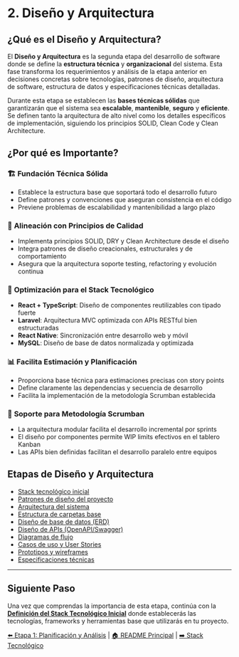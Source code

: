 # 2. Diseño y Arquitectura

## ¿Qué es el Diseño y Arquitectura?

El **Diseño y Arquitectura** es la segunda etapa del desarrollo de software
donde se define la **estructura técnica** y **organizacional** del sistema. Esta
fase transforma los requerimientos y análisis de la etapa anterior en decisiones
concretas sobre tecnologías, patrones de diseño, arquitectura de software,
estructura de datos y especificaciones técnicas detalladas.

Durante esta etapa se establecen las **bases técnicas sólidas** que garantizarán
que el sistema sea **escalable**, **mantenible**, **seguro** y **eficiente**. Se
definen tanto la arquitectura de alto nivel como los detalles específicos de
implementación, siguiendo los principios SOLID, Clean Code y Clean Architecture.

## ¿Por qué es Importante?

### 🏗️ **Fundación Técnica Sólida**

- Establece la estructura base que soportará todo el desarrollo futuro
- Define patrones y convenciones que aseguran consistencia en el código
- Previene problemas de escalabilidad y mantenibilidad a largo plazo

### 🎯 **Alineación con Principios de Calidad**

- Implementa principios SOLID, DRY y Clean Architecture desde el diseño
- Integra patrones de diseño creacionales, estructurales y de comportamiento
- Asegura que la arquitectura soporte testing, refactoring y evolución continua

### 🚀 **Optimización para el Stack Tecnológico**

- **React + TypeScript**: Diseño de componentes reutilizables con tipado fuerte
- **Laravel**: Arquitectura MVC optimizada con APIs RESTful bien estructuradas
- **React Native**: Sincronización entre desarrollo web y móvil
- **MySQL**: Diseño de base de datos normalizada y optimizada

### 📊 **Facilita Estimación y Planificación**

- Proporciona base técnica para estimaciones precisas con story points
- Define claramente las dependencias y secuencia de desarrollo
- Facilita la implementación de la metodología Scrumban establecida

### 🔄 **Soporte para Metodología Scrumban**

- La arquitectura modular facilita el desarrollo incremental por sprints
- El diseño por componentes permite WIP limits efectivos en el tablero Kanban
- Las APIs bien definidas facilitan el desarrollo paralelo entre equipos

## Etapas de Diseño y Arquitectura

- [Stack tecnológico inicial](./stack-tecnologico.md)
- [Patrones de diseño del proyecto](./patrones-diseno.md)
- [Arquitectura del sistema](./arquitectura-sistema.md)
- [Estructura de carpetas base](./estructura-carpetas.md)
- [Diseño de base de datos (ERD)](./diseno-base-datos.md)
- [Diseño de APIs (OpenAPI/Swagger)](./diseno-apis.md)
- [Diagramas de flujo](./diagramas-flujo.md)
- [Casos de uso y User Stories](./casos-uso-user-stories.md)
- [Prototipos y wireframes](./prototipos-wireframes.md)
- [Especificaciones técnicas](./especificaciones-tecnicas.md)

---

## Siguiente Paso

Una vez que comprendas la importancia de esta etapa, continúa con la
[**Definición del Stack Tecnológico Inicial**](./stack-tecnologico.md) donde
establecerás las tecnologías, frameworks y herramientas base que utilizarás en
tu proyecto.

[⬅️ Etapa 1: Planificación y Análisis](../step_01/analisis-riesgos.md) |
[🏠 README Principal](../../README.md) |
[➡️ Stack Tecnológico](./stack-tecnologico.md)
